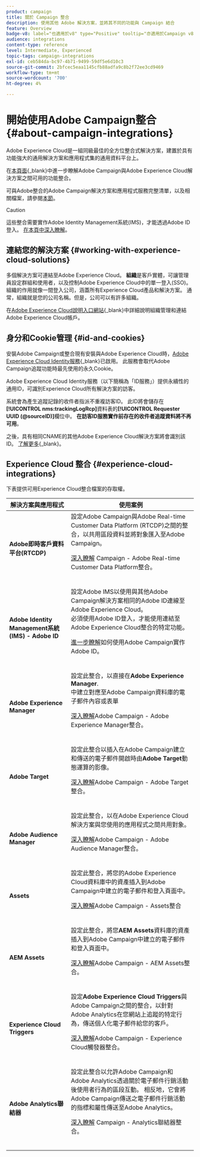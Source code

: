 ```yaml
---
product: campaign
title: 關於 Campaign 整合
description: 使用其他 Adobe 解決方案，並將其不同的功能與 Campaign 結合
feature: Overview
badge-v8: label="也適用於v8" type="Positive" tooltip="亦適用於Campaign v8"
audience: integrations
content-type: reference
level: Intermediate, Experienced
topic-tags: campaign-integrations
exl-id: ceb584da-bc97-4b71-9499-59df5e6d10c3
source-git-commit: 2bfcec5eaa1145cfb88adfa9c8b2f72ee3cd9469
workflow-type: tm+mt
source-wordcount: '700'
ht-degree: 4%

---
```


# 開始使用Adobe Campaign整合 {#about-campaign-integrations}

Adobe Experience Cloud是一組同級最佳的全方位整合式解決方案，建置於具有功能強大的通用解決方案和應用程式集的通用資料平台上。

在[本頁面](https://experienceleague.adobe.com/zh-hant/docs/core-services/interface/administration/integrations){_blank}中進一步瞭解Adobe Campaign與Adobe Experience Cloud解決方案之間可用的功能整合。

可與Adobe整合的Adobe Campaign解決方案和應用程式服務完整清單，以及相關檔案，請參閱[本節](#experience-cloud-integrations)。

>[!CAUTION]
>
>這些整合需要實作Adobe Identity Management系統(IMS)，才能透過Adobe ID登入。 [在本頁中深入瞭解](../../integrations/using/about-adobe-id.md)。
>

## 連結您的解決方案 {#working-with-experience-cloud-solutions}

多個解決方案可連結至Adobe Experience Cloud。 **組織**&#x200B;是客戶實體，可讓管理員設定群組和使用者，以及控制Adobe Experience Cloud中的單一登入(SSO)。 組織的作用就像一間登入公司，涵蓋所有Experience Cloud產品和解決方案。 通常，組織就是您的公司名稱。但是，公司可以有許多組織。

在[Adobe Experience Cloud說明入口網站](https://experienceleague.adobe.com/zh-hant/docs/core-services/interface/administration/organizations){_blank}中詳細說明組織管理和連結Adobe Experience Cloud帳戶。

## 身分和Cookie管理 {#id-and-cookies}

安裝Adobe Campaign或整合現有安裝與Adobe Experience Cloud時，[Adobe Experience Cloud Identity服務](https://experienceleague.adobe.com/zh-hant/docs/id-service/using/home){_blank}已啟用。 此服務會取代Adobe Campaign追蹤功能時最先使用的永久Cookie。

Adobe Experience Cloud Identity服務（以下簡稱為「ID服務」）提供永續性的通用ID，可識別Experience Cloud所有解決方案的訪客。

系統會為產生追蹤記錄的收件者指派不重複訪客ID。 此ID將會儲存在&#x200B;**[!UICONTROL nms:trackingLogRcp]**&#x200B;資料表的&#x200B;**[!UICONTROL Requester UUID (@sourceID)]**&#x200B;欄位中。 **在訪客ID服務實作前存在的收件者追蹤資料將不再可用**。

之後，具有相同CNAME的其他Adobe Experience Cloud解決方案將會識別該ID。 [了解更多](https://experienceleague.adobe.com/zh-hant/docs/id-service/using/reference/analytics-reference/cname){_blank}。

## Experience Cloud 整合 {#experience-cloud-integrations}

下表提供可用Experience Cloud整合檔案的存取權。

<table> 
 <thead> 
  <tr> 
   <th> 解決方案與應用程式<br /> </th> 
   <th> 使用案例<br /> </th> 
  </tr> 
 </thead> 
 <tbody> 
  <tr> 
   <td> <strong>Adobe即時客戶資料平台(RTCDP)</strong><br /> </td> 
   <td> 設定Adobe Campaign與Adobe Real-time Customer Data Platform (RTCDP)之間的整合，以共用區段資料並將對象匯入至Adobe Campaign。<br /> <p><a href="../../integrations/using/get-started-sources-destinations.md">深入瞭解</a> Campaign - Adobe Real-time Customer Data Platform整合。</p><br /> </td> 
  </tr> 
  <tr> 
   <td> <strong>Adobe Identity Management系統(IMS) - Adobe ID</strong><br /> </td> 
   <td> 設定Adobe IMS以使用與其他Adobe Campaign解決方案相同的Adobe ID連線至Adobe Experience Cloud。<br />必須使用Adobe ID登入，才能使用連結至Adobe Experience Cloud整合的特定功能。<br /> <p><a href="../../integrations/using/about-adobe-id.md">進一步瞭解</a>如何使用Adobe Campaign實作Adobe ID。</p><br /> </td> 
  </tr> 
  <tr> 
   <td> <strong>Adobe Experience Manager</strong><br /> </td> 
   <td> 設定此整合，以直接在<strong>Adobe Experience Manager</strong>.<br />中建立對應至Adobe Campaign資料庫的電子郵件內容或表單 <p><a href="../../integrations/using/about-adobe-experience-manager.md">深入瞭解</a>Adobe Campaign - Adobe Experience Manager整合。</p><br /> </td> 
  </tr> 
  <tr> 
   <td> <strong>Adobe Target</strong><br /> </td> 
   <td> 設定此整合以插入在Adobe Campaign建立和傳送的電子郵件開啟時由<strong>Adobe Target</strong>動態運算的影像。<br /> <p><a href="../../integrations/using/integrating-with-adobe-target.md">深入瞭解</a>Adobe Campaign - Adobe Target整合。</p><br /> </td> 
  </tr> 
  <tr> 
   <td><strong>Adobe Audience Manager</strong><br /> </td> 
   <td> 設定此整合，以在Adobe Experience Cloud解決方案與您使用的應用程式之間共用對象。<br /> <p><a href="../../integrations/using/sharing-audiences-with-adobe-experience-cloud.md">深入瞭解</a>Adobe Campaign - Adobe Audience Manager整合。</p><br /> </td> 
  </tr> 
  <tr> 
   <td> <strong>Assets</strong><br /> </td> 
   <td> 設定此整合，將您的Adobe Experience Cloud資料庫中的資產插入到Adobe Campaign中建立的電子郵件和登入頁面中。<br /> <p><a href="../../integrations/using/configuring-access-to-assets.md#integrating-with-experience-cloud-assets">深入瞭解</a>Adobe Campaign - Assets整合</p><br /> </td> 
  </tr> 
  <tr> 
   <td> <strong>AEM Assets</strong><br /> </td> 
   <td> 設定此整合，將您<strong>AEM Assets</strong>資料庫的資產插入到Adobe Campaign中建立的電子郵件和登入頁面中。<br /> <p><a href="../../integrations/using/configuring-access-to-assets.md#integrating-with-aem-assets">深入瞭解</a>Adobe Campaign - AEM Assets整合。</p><br /> </td> 
  </tr> 
  <tr> 
   <td> <strong>Experience Cloud Triggers</strong><br /> </td> 
   <td> 設定<strong>Adobe Experience Cloud Triggers</strong>與Adobe Campaign之間的整合，以針對Adobe Analytics在您網站上追蹤的特定行為，傳送個人化電子郵件給您的客戶。<br /> <p><a href="about-triggers.md">深入瞭解</a>Adobe Campaign - Experience Cloud觸發器整合。</p><br /> </td> 
  </tr> 
  <tr> 
   <td> <strong>Adobe Analytics聯結器</strong><br /> </td> 
   <td> 設定此整合以允許Adobe Campaign和Adobe Analytics透過關於電子郵件行銷活動後使用者行為的區段互動。 相反地，它會將Adobe Campaign傳送之電子郵件行銷活動的指標和屬性傳送至Adobe Analytics。<br /> <p><a href="../../integrations/using/gs-aa.md">深入瞭解</a> Campaign - Analytics聯結器整合。</p><br /> </td> 
  </tr> 
 </tbody> 
</table>
